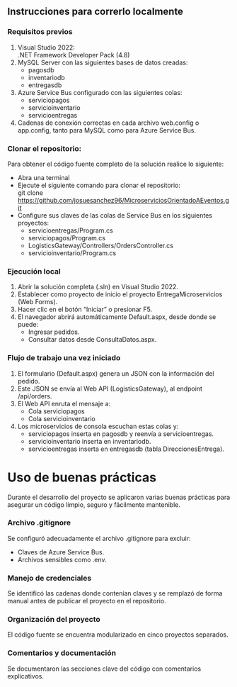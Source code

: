 ## Instrucciones para correrlo localmente

### Requisitos previos
1.	Visual Studio 2022:  
.NET Framework Developer Pack (4.8)
2.	MySQL Server con las siguientes bases de datos creadas:  
    - pagosdb
    - inventariodb
    - entregasdb
3.	Azure Service Bus configurado con las siguientes colas:  
    - serviciopagos
    - servicioinventario
    - servicioentregas
4.	Cadenas de conexión correctas en cada archivo web.config o app.config, tanto para MySQL como para Azure Service Bus.


### Clonar el repositorio:
Para obtener el código fuente completo de la solución realice lo siguiente:
* Abra una terminal
* Ejecute el siguiente comando para clonar el repositorio:  
git clone https://github.com/josuesanchez96/MicroserviciosOrientadoAEventos.git
* Configure sus claves de las colas de Service Bus en los siguientes proyectos:
    - servicioentregas/Program.cs
    - serviciopagos/Program.cs
    - LogisticsGateway/Controllers/OrdersController.cs
    - servicioinventario/Program.cs

### Ejecución local

1.	Abrir la solución completa (.sln) en Visual Studio 2022.
2.	Establecer como proyecto de inicio el proyecto EntregaMicroservicios (Web Forms).
3.	Hacer clic en el botón “Iniciar” o presionar F5.
4.	El navegador abrirá automáticamente Default.aspx, desde donde se puede:
    - Ingresar pedidos.
    - Consultar datos desde ConsultaDatos.aspx.

### Flujo de trabajo una vez iniciado
1.	El formulario (Default.aspx) genera un JSON con la información del pedido.
2.	Este JSON se envía al Web API (LogisticsGateway), al endpoint /api/orders.
3.	El Web API enruta el mensaje a:
    - Cola serviciopagos
    - Cola servicioinventario
4.	Los microservicios de consola escuchan estas colas y:
    - serviciopagos inserta en pagosdb y reenvía a servicioentregas.
    - servicioinventario inserta en inventariodb.
    - servicioentregas inserta en entregasdb (tabla DireccionesEntrega).

# Uso de buenas prácticas
Durante el desarrollo del proyecto se aplicaron varias buenas prácticas para asegurar un código limpio, seguro y fácilmente mantenible.
### Archivo .gitignore
Se configuró adecuadamente el archivo .gitignore para excluir:  
- Claves de Azure Service Bus.
- Archivos sensibles como .env.
### Manejo de credenciales
Se identificó las cadenas donde contenían claves y se remplazó de forma manual antes de publicar el proyecto en el repositorio.
### Organización del proyecto
El código fuente se encuentra modularizado en cinco proyectos separados.
### Comentarios y documentación
Se documentaron las secciones clave del código con comentarios explicativos.


